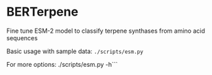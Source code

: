 # BERTerpene
Fine tune ESM-2 model to classify terpene synthases from amino acid sequences

Basic usage with sample data: 
	```./scripts/esm.py```

For more options:
	./scripts/esm.py -h```
